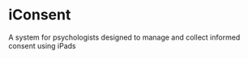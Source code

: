 iConsent
========

A system for psychologists designed to manage and collect informed consent using iPads